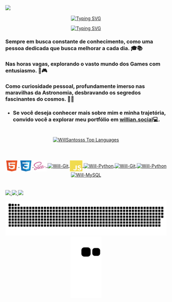 ![](https://github.com/WillSantosss/Imgs/blob/master/DripBanner-github.png) 

<p align="center">
<a href="https://git.io/typing-svg"><img src="https://readme-typing-svg.demolab.com?font=Fira+Code&size=30&duration=0.1&pause=100000&color=8A63F1&center=true&width=435&height=50&lines=Willian+Monteiro" alt="Typing SVG" /></a>
</p>

<p align="center">
<a href="https://git.io/typing-svg"><img src="https://readme-typing-svg.demolab.com?font=Fira+Code&weight=450&size=30&duration=4000&pause=1000&color=8A63F1&center=true&width=740&lines=Desenvolvedor+Front-end;O+conhecimento+%C3%A9+uma+jornada+sem+fim!%E2%9C%A8" alt="Typing SVG" /></a>
</p>

 ### Sempre em busca constante de conhecimento, como uma pessoa dedicada que busca melhorar a cada dia. :mortar_board::books:
 ### Nas horas vagas, explorando o vasto mundo dos Games com entusiasmo. :space_invader::video_game:
 ### Como curiosidade pessoal, profundamente imerso nas maravilhas da Astronomia, desbravando os segredos fascinantes do cosmos. :telescope::milky_way:

* ### Se você deseja conhecer mais sobre mim e minha trajetória, convido você a explorar meu portfólio em [willian.social](https://willian.social/)💻.

#

<div align="center">
<a href="https://github.com/WillSantosss">
<img alt="WillSantosss Top Languages" loading="lazy" height="220em" src="https://card-repository-aapb.vercel.app/api/top-langs/?username=WillSantosss&langs_count=8&layout=compact&theme=react&hide_border=true&bg_color=1F222E&title_color=8A63F1FF&icon_color=F8D866&hide=shell&locale=pt-br""/>
</div>
  
#
  
<div align="center" style="display: inline_block"><br>
  <img align="center" alt="Will-HTML" height="35" width="40" src="https://raw.githubusercontent.com/devicons/devicon/master/icons/html5/html5-original.svg">
  <img align="center" alt="Will-CSS" height="35" width="40" src="https://raw.githubusercontent.com/devicons/devicon/master/icons/css3/css3-original.svg">
  <img align="center" alt="Will-CSS" height="35" width="40" src="https://raw.githubusercontent.com/devicons/devicon/master/icons/sass/sass-original.svg">
    <img align="center" alt="Will-Git" height="35" width="40" src="https://cdn.jsdelivr.net/gh/devicons/devicon/icons/bootstrap/bootstrap-original-wordmark.svg">
  <img align="center" alt="Will-Js" height="35" width="40" src="https://raw.githubusercontent.com/devicons/devicon/master/icons/javascript/javascript-plain.svg">
  <img align="center" alt="Will-Python" height="35" width="40" src="https://cdn.jsdelivr.net/gh/devicons/devicon/icons/react/react-original.svg">
    <img align="center" alt="Will-Git" height="35" width="40" src="https://cdn.jsdelivr.net/gh/devicons/devicon/icons/git/git-original.svg">
  <img align="center" alt="Will-Python" height="35" width="40" src="https://cdn.jsdelivr.net/gh/devicons/devicon/icons/php/php-plain.svg">
  <img align="center" alt="Will-MySQL" height="35" width="40" src="https://cdn.jsdelivr.net/gh/devicons/devicon/icons/mysql/mysql-original-wordmark.svg">

 </div>
  
  #
  

  <p align="left">
 
 <a href="https://www.linkedin.com/in/wmds/" alt="Linkedin" target="_blank">
  <img width="145px" src="https://img.shields.io/badge/-Linkedin-rgb(25, 27, 30)?style=for-the-badge&logo=Linkedin&logoColor=rgb(138, 99,241, 1)&link=https://www.linkedin.com/in/wmds/"/> 
 </a>

 <a href="mailto:willianmonteiro.me@gmail.com" alt="Gmail">
  <img width="115px" src="https://img.shields.io/badge/-Gmail-rgb(25, 27, 30)?style=for-the-badge&logo=Gmail&logoColor=rgb(138, 99,241, 1)&link=mailto:mailto:willianmonteiro.me@gmail.com"/> 
 </a>
 
 <a href="https://github.com/WillSantosss" alt="Portfolio">
  <img width="125px" src="https://img.shields.io/badge/github-rgb(25, 27, 30)?style=for-the-badge&logo=github&logoColor=rgb(138, 99,241, 1)&link=https://github.com/WillSantosss"/>
 </a>

 </p>


  <p align="center" > 
  <a href="https://raw.githubusercontent.com/willsantosss/willsantosss/media/github-contribution-grid-snake.svg#gh-dark-mode-only" target="_blank" rel="noopener noreferrer">
    <img src="https://raw.githubusercontent.com/willsantosss/willsantosss/media/github-contribution-grid-snake-dark.svg"/>
  </a>
  
  <a href="https://raw.githubusercontent.com/willsantosss/willsantosss/media/github-contribution-grid-snake.svg#gh-light-mode-only" target="_blank" rel="noopener noreferrer">
    <img src="https://raw.githubusercontent.com/willsantosss/willsantosss/media/github-contribution-grid-snake.svg"/>
  </a>
  </p>



  
